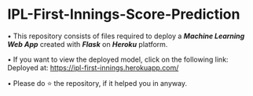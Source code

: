 # IPL-First-Innings-Score-Prediction 

• This repository consists of files required to deploy a ___Machine Learning Web App___ created with ___Flask___ on ___Heroku___ platform.

• If you want to view the deployed model, click on the following link:
Deployed at: https://ipl-first-innings.herokuapp.com/

• Please do ⭐ the repository, if it helped you in anyway.
